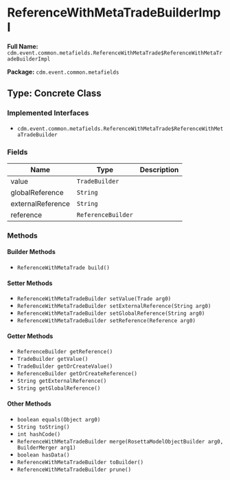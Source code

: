 # ReferenceWithMetaTradeBuilderImpl

**Full Name:** `cdm.event.common.metafields.ReferenceWithMetaTrade$ReferenceWithMetaTradeBuilderImpl`

**Package:** `cdm.event.common.metafields`

## Type: Concrete Class

### Implemented Interfaces

- `cdm.event.common.metafields.ReferenceWithMetaTrade$ReferenceWithMetaTradeBuilder`

### Fields

| Name | Type | Description |
|------|------|-------------|
| value | `TradeBuilder` |  |
| globalReference | `String` |  |
| externalReference | `String` |  |
| reference | `ReferenceBuilder` |  |

### Methods

#### Builder Methods

- `ReferenceWithMetaTrade build()`

#### Setter Methods

- `ReferenceWithMetaTradeBuilder setValue(Trade arg0)`
- `ReferenceWithMetaTradeBuilder setExternalReference(String arg0)`
- `ReferenceWithMetaTradeBuilder setGlobalReference(String arg0)`
- `ReferenceWithMetaTradeBuilder setReference(Reference arg0)`

#### Getter Methods

- `ReferenceBuilder getReference()`
- `TradeBuilder getValue()`
- `TradeBuilder getOrCreateValue()`
- `ReferenceBuilder getOrCreateReference()`
- `String getExternalReference()`
- `String getGlobalReference()`

#### Other Methods

- `boolean equals(Object arg0)`
- `String toString()`
- `int hashCode()`
- `ReferenceWithMetaTradeBuilder merge(RosettaModelObjectBuilder arg0, BuilderMerger arg1)`
- `boolean hasData()`
- `ReferenceWithMetaTradeBuilder toBuilder()`
- `ReferenceWithMetaTradeBuilder prune()`

